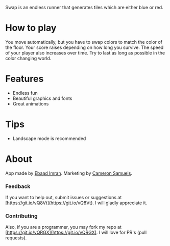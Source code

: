 Swap is an endless runner that generates tiles which are either blue or red.

# How to play
You move automatically, but you have to swap colors to match the color of the floor. Your score raises depending on how long you survive. The speed of your player also increases over time. Try to last as long as possible in the color changing world.

# Features
- Endless fun
- Beautiful graphics and fonts
- Great animations

# Tips
- Landscape mode is recommended

# About
App made by [Ebaad Imran](http://ebaad.ml). Marketing by [Cameron Samuels](http://cameronsamuels.com).

### Feedback
If you want to help out, submit issues or suggestions at [https://git.io/vQ8Vt](https://git.io/vQ8Vt). I will gladly appreciate it.

### Contributing
Also, if you are a programmer, you may fork my repo at [https://git.io/vQRGX](https://git.io/vQRGX). I will love for PR's (pull requests).
